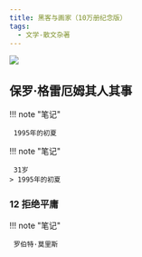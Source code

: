 ```yaml
---
title: 黑客与画家（10万册纪念版）
tags:
  - 文学-散文杂著
---
```


![](https://wfqqreader-1252317822.image.myqcloud.com/cover/771/907771/s_907771.jpg)


## 保罗·格雷厄姆其人其事




!!! note "笔记"

	 1995年的初夏 


!!! note "笔记"

	 31岁 
	> 1995年的初夏




### 12 拒绝平庸




!!! note "笔记"

	 罗伯特·莫里斯 


